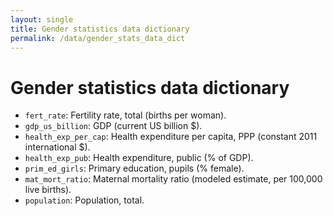```yaml
---
layout: single
title: Gender statistics data dictionary
permalink: /data/gender_stats_data_dict
---
```


# Gender statistics data dictionary

* `fert_rate`: Fertility rate, total (births per woman).
* `gdp_us_billion`: GDP (current US billion \$).
* `health_exp_per_cap`: Health expenditure per capita, PPP (constant 2011 international \$).
* `health_exp_pub`: Health expenditure, public (% of GDP).
* `prim_ed_girls`: Primary education, pupils (% female).
* `mat_mort_ratio`: Maternal mortality ratio (modeled estimate, per 100,000 live births).
* `population`: Population, total.
